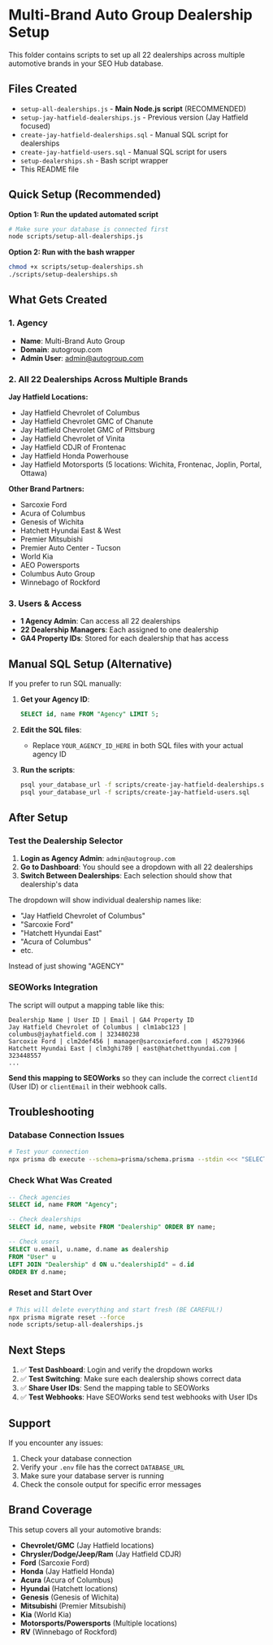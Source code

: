 # Multi-Brand Auto Group Dealership Setup

This folder contains scripts to set up all 22 dealerships across multiple automotive brands in your SEO Hub database.

## Files Created

- `setup-all-dealerships.js` - **Main Node.js script** (RECOMMENDED)
- `setup-jay-hatfield-dealerships.js` - Previous version (Jay Hatfield focused)
- `create-jay-hatfield-dealerships.sql` - Manual SQL script for dealerships
- `create-jay-hatfield-users.sql` - Manual SQL script for users  
- `setup-dealerships.sh` - Bash script wrapper
- This README file

## Quick Setup (Recommended)

**Option 1: Run the updated automated script**
```bash
# Make sure your database is connected first
node scripts/setup-all-dealerships.js
```

**Option 2: Run with the bash wrapper**
```bash
chmod +x scripts/setup-dealerships.sh
./scripts/setup-dealerships.sh
```

## What Gets Created

### 1. Agency
- **Name**: Multi-Brand Auto Group
- **Domain**: autogroup.com
- **Admin User**: admin@autogroup.com

### 2. All 22 Dealerships Across Multiple Brands

**Jay Hatfield Locations:**
- Jay Hatfield Chevrolet of Columbus
- Jay Hatfield Chevrolet GMC of Chanute
- Jay Hatfield Chevrolet GMC of Pittsburg
- Jay Hatfield Chevrolet of Vinita
- Jay Hatfield CDJR of Frontenac
- Jay Hatfield Honda Powerhouse
- Jay Hatfield Motorsports (5 locations: Wichita, Frontenac, Joplin, Portal, Ottawa)

**Other Brand Partners:**
- Sarcoxie Ford
- Acura of Columbus
- Genesis of Wichita
- Hatchett Hyundai East & West
- Premier Mitsubishi
- Premier Auto Center - Tucson
- World Kia
- AEO Powersports
- Columbus Auto Group
- Winnebago of Rockford

### 3. Users & Access
- **1 Agency Admin**: Can access all 22 dealerships
- **22 Dealership Managers**: Each assigned to one dealership
- **GA4 Property IDs**: Stored for each dealership that has access

## Manual SQL Setup (Alternative)

If you prefer to run SQL manually:

1. **Get your Agency ID**:
   ```sql
   SELECT id, name FROM "Agency" LIMIT 5;
   ```

2. **Edit the SQL files**:
   - Replace `YOUR_AGENCY_ID_HERE` in both SQL files with your actual agency ID

3. **Run the scripts**:
   ```bash
   psql your_database_url -f scripts/create-jay-hatfield-dealerships.sql
   psql your_database_url -f scripts/create-jay-hatfield-users.sql
   ```

## After Setup

### Test the Dealership Selector

1. **Login as Agency Admin**: `admin@autogroup.com`
2. **Go to Dashboard**: You should see a dropdown with all 22 dealerships
3. **Switch Between Dealerships**: Each selection should show that dealership's data

The dropdown will show individual dealership names like:
- "Jay Hatfield Chevrolet of Columbus"
- "Sarcoxie Ford"
- "Hatchett Hyundai East"
- "Acura of Columbus"
- etc.

Instead of just showing "AGENCY"

### SEOWorks Integration

The script will output a mapping table like this:

```
Dealership Name | User ID | Email | GA4 Property ID
Jay Hatfield Chevrolet of Columbus | clm1abc123 | columbus@jayhatfield.com | 323480238
Sarcoxie Ford | clm2def456 | manager@sarcoxieford.com | 452793966
Hatchett Hyundai East | clm3ghi789 | east@hatchetthyundai.com | 323448557
...
```

**Send this mapping to SEOWorks** so they can include the correct `clientId` (User ID) or `clientEmail` in their webhook calls.

## Troubleshooting

### Database Connection Issues
```bash
# Test your connection
npx prisma db execute --schema=prisma/schema.prisma --stdin <<< "SELECT 1;"
```

### Check What Was Created
```sql
-- Check agencies
SELECT id, name FROM "Agency";

-- Check dealerships  
SELECT id, name, website FROM "Dealership" ORDER BY name;

-- Check users
SELECT u.email, u.name, d.name as dealership 
FROM "User" u 
LEFT JOIN "Dealership" d ON u."dealershipId" = d.id 
ORDER BY d.name;
```

### Reset and Start Over
```bash
# This will delete everything and start fresh (BE CAREFUL!)
npx prisma migrate reset --force
node scripts/setup-all-dealerships.js
```

## Next Steps

1. ✅ **Test Dashboard**: Login and verify the dropdown works
2. ✅ **Test Switching**: Make sure each dealership shows correct data  
3. ✅ **Share User IDs**: Send the mapping table to SEOWorks
4. ✅ **Test Webhooks**: Have SEOWorks send test webhooks with User IDs

## Support

If you encounter any issues:
1. Check your database connection
2. Verify your `.env` file has the correct `DATABASE_URL`
3. Make sure your database server is running
4. Check the console output for specific error messages

## Brand Coverage

This setup covers all your automotive brands:
- **Chevrolet/GMC** (Jay Hatfield locations)
- **Chrysler/Dodge/Jeep/Ram** (Jay Hatfield CDJR)
- **Ford** (Sarcoxie Ford)
- **Honda** (Jay Hatfield Honda)
- **Acura** (Acura of Columbus)
- **Hyundai** (Hatchett locations)
- **Genesis** (Genesis of Wichita)
- **Mitsubishi** (Premier Mitsubishi)
- **Kia** (World Kia)
- **Motorsports/Powersports** (Multiple locations)
- **RV** (Winnebago of Rockford)